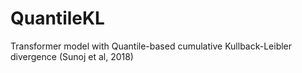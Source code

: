 # QuantileKL
Transformer model with Quantile-based cumulative Kullback-Leibler divergence (Sunoj et al, 2018)
